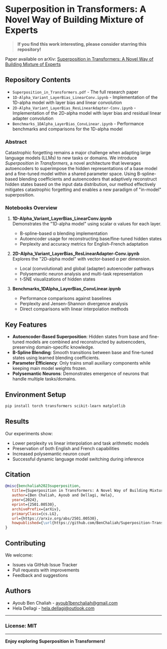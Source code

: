 # Superposition in Transformers: A Novel Way of Building Mixture of Experts

> __If you find this work interesting, please consider starring this repository!__

Paper available on arXiv: [Superposition in Transformers: A Novel Way of Building Mixture of Experts](https://arxiv.org/abs/2501.00530)

## Repository Contents

- `Superposition_in_Transformers.pdf` - The full research paper
- `1D-Alpha_Variant_LayerBias_LinearConv.ipynb` - Implementation of the 1D-alpha model with layer bias and linear convolution
- `2D-Alpha_Variant_LayerBias_ResLinearAdapter-Conv.ipynb` - Implementation of the 2D-alpha model with layer bias and residual linear adapter convolution
- `Benchmarks_1DAlpha_LayerBias_ConvLinear.ipynb` - Performance benchmarks and comparisons for the 1D-alpha model

### Abstract

Catastrophic forgetting remains a major challenge when adapting large language models (LLMs) to new tasks or domains. We introduce *Superposition in Transformers*, a novel architecture that leverages autoencoders to superimpose the hidden representations of a base model and a fine-tuned model within a shared parameter space. Using B-spline-based blending coefficients and autoencoders that adaptively reconstruct hidden states based on the input data distribution, our method effectively mitigates catastrophic forgetting and enables a new paradigm of "in-model" superposition.

### Notebooks Overview

1. **1D-Alpha_Variant_LayerBias_LinearConv.ipynb**  
    Demonstrates the "1D-alpha model" using scalar α values for each layer.
    - B-spline-based α blending implementation
    - Autoencoder usage for reconstructing base/fine-tuned hidden states
    - Perplexity and accuracy metrics for English-French adaptation

2. **2D-Alpha_Variant_LayerBias_ResLinearAdapter-Conv.ipynb**  
    Explores the "2D-alpha model" with vector-based α per dimension.
    - Local (convolutional) and global (adapter) autoencoder pathways
    - Polysemantic neuron analysis and multi-task representation
    - t-SNE visualizations of hidden states

3. **Benchmarks_1DAlpha_LayerBias_ConvLinear.ipynb**  
    - Performance comparisons against baselines
    - Perplexity and Jensen-Shannon divergence analysis
    - Direct comparisons with linear interpolation methods

## Key Features

- **Autoencoder-Based Superposition**: Hidden states from base and fine-tuned models are combined and reconstructed by autoencoders, preserving domain-specific knowledge.
- **B-Spline Blending**: Smooth transitions between base and fine-tuned states using learned blending coefficients.
- **Parameter Efficiency**: Only trains small auxiliary components while keeping main model weights frozen.
- **Polysemantic Neurons**: Demonstrates emergence of neurons that handle multiple tasks/domains.

## Environment Setup

```bash
pip install torch transformers scikit-learn matplotlib
```

## Results

Our experiments show:
- Lower perplexity vs linear interpolation and task arithmetic models
- Preservation of both English and French capabilities
- Increased polysemantic neuron count
- Successful dynamic language model switching during inference

## Citation

```bibtex
@misc{benchaliah2023superposition,
   title={Superposition in Transformers: A Novel Way of Building Mixture of Experts},
   author={Ben Chaliah, Ayoub and Dellagi, Hela},
   year={2024},
   eprint={2501.00530},
   archivePrefix={arXiv},
   primaryClass={cs.LG},
   url={https://arxiv.org/abs/2501.00530},
   howpublished={\url{https://github.com/BenChaliah/Superposition-Transformer}},
}
```

## Contributing

We welcome:
- Issues via GitHub Issue Tracker
- Pull requests with improvements
- Feedback and suggestions

## Authors

- Ayoub Ben Chaliah - [ayoub1benchaliah@gmail.com](mailto:ayoub1benchaliah@gmail.com)
- Hela Dellagi - [hela.dellagi@outlook.com](mailto:hela.dellagi@outlook.com)

---
### License: MIT
---

**Enjoy exploring Superposition in Transformers!**

